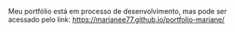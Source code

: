 Meu portfólio está em processo de desenvolvimento, mas pode ser acessado pelo link: https://marianee77.github.io/portfolio-mariane/

